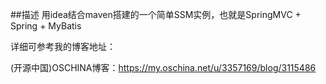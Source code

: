 ##描述
用idea结合maven搭建的一个简单SSM实例，也就是SpringMVC + Spring + MyBatis

详细可参考我的博客地址：

(开源中国)OSCHINA博客：https://my.oschina.net/u/3357169/blog/3115486
